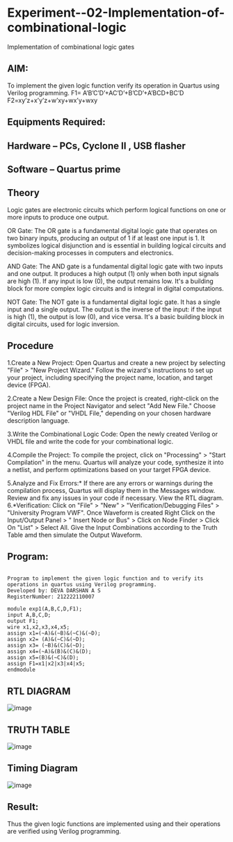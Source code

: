 # Experiment--02-Implementation-of-combinational-logic
Implementation of combinational logic gates
 
## AIM:

To implement the given logic function verify its operation in Quartus using Verilog programming. F1= A’B’C’D’+AC’D’+B’CD’+A’BCD+BC’D F2=xy’z+x’y’z+w’xy+wx’y+wxy
 
 
 
## Equipments Required:
## Hardware – PCs, Cyclone II , USB flasher
## Software – Quartus prime


## Theory
Logic gates are electronic circuits which perform logical functions on one or more inputs to produce one output.

OR Gate: The OR gate is a fundamental digital logic gate that operates on two binary inputs, producing an output of 1 if at least one input is 1. It symbolizes logical disjunction and is essential in building logical circuits and decision-making processes in computers and electronics.

AND Gate: The AND gate is a fundamental digital logic gate with two inputs and one output. It produces a high output (1) only when both input signals are high (1). If any input is low (0), the output remains low. It's a building block for more complex logic circuits and is integral in digital computations.

NOT Gate: The NOT gate is a fundamental digital logic gate. It has a single input and a single output. The output is the inverse of the input: if the input is high (1), the output is low (0), and vice versa. It's a basic building block in digital circuits, used for logic inversion.
 

## Procedure

  1.Create a New Project:
       Open Quartus and create a new project by selecting "File" > "New Project Wizard."
        Follow the wizard's instructions to set up your project, including specifying the project name, location, and target device (FPGA).

   2.Create a New Design File:
        Once the project is created, right-click on the project name in the Project Navigator and select "Add New File."
        Choose "Verilog HDL File" or "VHDL File," depending on your chosen hardware description language.

   3.Write the Combinational Logic Code:
        Open the newly created Verilog or VHDL file and write the code for your combinational logic.

   4.Compile the Project:
        To compile the project, click on "Processing" > "Start Compilation" in the menu.
        Quartus will analyze your code, synthesize it into a netlist, and perform optimizations based on your target FPGA device.

   5.Analyze and Fix Errors:*
        If there are any errors or warnings during the compilation process, Quartus will display them in the Messages window.
        Review and fix any issues in your code if necessary.
        View the RTL diagram.
   6.*Verification:
     Click on "File" > "New" > "Verification/Debugging Files" > "University Program VWF".
     Once Waveform is created Right Click on the Input/Output Panel > " Insert Node or Bus" > Click on Node Finder > Click On "List" > Select All.
     Give the Input Combinations according to the Truth Table amd then simulate the Output Waveform.


## Program:
```

Program to implement the given logic function and to verify its operations in quartus using Verilog programming.
Developed by: DEVA DARSHAN A S
RegisterNumber: 212222110007 

```
```
module exp1(A,B,C,D,F1);
input A,B,C,D;
output F1;
wire x1,x2,x3,x4,x5;
assign x1=(~A)&(~B)&(~C)&(~D);
assign x2= (A)&(~C)&(~D);
assign x3= (~B)&(C)&(~D);
assign x4=(~A)&(B)&(C)&(D);
assign x5=(B)&(~C)&(D);
assign F1=x1|x2|x3|x4|x5;
endmodule
```


## RTL DIAGRAM
![image](https://github.com/DEVADARSHAN2/Experiment--02-Implementation-of-combinational-logic-/assets/119432150/2e388a3e-88a4-4399-982c-a31d766f654f)

## TRUTH TABLE
![image](https://github.com/DEVADARSHAN2/Experiment--02-Implementation-of-combinational-logic-/assets/119432150/e8bb5fa7-32eb-4797-ba48-2c5beca4a518)


## Timing Diagram
![image](https://github.com/DEVADARSHAN2/Experiment--02-Implementation-of-combinational-logic-/assets/119432150/6c56e9d7-d44f-46ab-82d2-672f4e941fdc)


## Result:
Thus the given logic functions are implemented using  and their operations are verified using Verilog programming.
